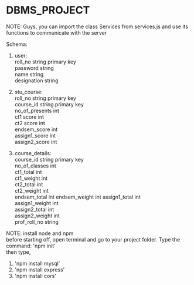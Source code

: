 # DBMS_PROJECT

NOTE: Guys, you can import the class Services from services.js and use its functions to communicate with the server  

Schema:

1. user:  
   roll_no string primary key  
   password string  
   name string  
   designation string  
   
2. stu_course:  
   roll_no string primary key  
   course_id string primary key  
   no_of_presents int  
   ct1 score int  
   ct2 score int  
   endsem_score int  
   assign1_score int  
   assign2_score int  
   
3. course_details:  
   course_id string primary key  
   no_of_classes int  
   ct1_total int  
   ct1_weight int  
   ct2_total int  
   ct2_weight int  
   endsem_total int
   endsem_weight int
   assign1_total int  
   assign1_weight int  
   assign2_total int  
   assign2_weight int  
   prof_roll_no string  
   
NOTE: install node and npm  
before starting off, open terminal and go to your project folder. Type the command: 'npm init'  
then type,  
1. 'npm install mysql'
2. 'npm install express'
3. 'npm install cors'
